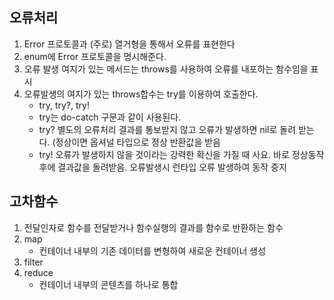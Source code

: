 ## 오류처리
1. Error 프로토콜과 (주로) 열거형을 통해서 오류를 표현한다
2. enum에  Error 프로토콜을 명시해준다.
3. 오류 발생 여지가 있는 메서드는 throws를 사용하여 오류를 내포하는 함수임을 표시
4. 오류발생의 여지가 있는 throws합수는 try를 이용하여 호출한다.
	- try, try?, try!
	- try는 do-catch 구문과 같이 사용된다.
	- try? 별도의 오류처리 결과를 통보받지 않고 오류가 발생하면 nil로 돌려 받는다. (정상이면 옵셔널 타입으로 정상 반환값을 받음
	- try!  오류가 발생하지 않을 것이라는 강력한 확신을 가질 때 사요. 바로 정상동작후에 결과값을 돌려받음. 오류발생시 런타입 오류 발생하여 동작 중지


## 고차함수
1. 전달인자로 함수를 전달받거나 함수실행의 결과를 함수로 반환하는 함수
2. map
	- 컨테이너 내부의 기존 데이터를 변형하여 새로운 컨테이너 생성
3. filter 
4. reduce 
	- 컨테이너 내부의 콘텐츠를 하나로 통합
	
